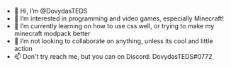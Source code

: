 - 👋 Hi, I’m @DovydasTEDS
- 👀 I’m interested in programming and video games, especially Minecraft!
- 🌱 I’m currently learning on how to use css well, or trying to make my minecraft modpack better
- 💞️ I’m not looking to collaborate on anything, unless its cool and little action
- 📫 Don't try reach me, but you can on Discord: DovydasTEDS#0772

<!---
DovydasTEDS/DovydasTEDS is a ✨ special ✨ repository because its `README.md` (this file) appears on your GitHub profile.
You can click the Preview link to take a look at your changes.
--->
